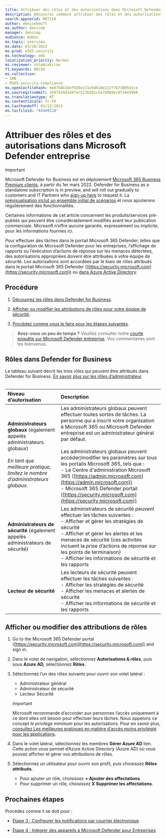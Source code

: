 ```yaml
---
title: Attribuer des rôles et des autorisations dans Microsoft Defender entreprise
description: Découvrez comment attribuer des rôles et des autorisations dans Microsoft Defender entreprise
search.appverid: MET150
author: denisebmsft
ms.author: deniseb
manager: dansimp
audience: Admin
ms.topic: overview
ms.date: 03/10/2022
ms.prod: m365-security
ms.technology: mdb
localization_priority: Normal
ms.reviewer: shlomiakirav
f1.keywords: NOCSH
ms.collection:
- SMB
- M365-security-compliance
ms.openlocfilehash: 4e87b8b2bbf926e231e5d610e212f7b73005d1ce
ms.sourcegitcommit: 2697938d2d4fec523b501c5e7b0b8ec8f34e59b0
ms.translationtype: MT
ms.contentlocale: fr-FR
ms.lasthandoff: 03/12/2022
ms.locfileid: "63449124"
---
```

# <a name="assign-roles-and-permissions-in-microsoft-defender-for-business"></a>Attribuer des rôles et des autorisations dans Microsoft Defender entreprise

> [!IMPORTANT]
> Microsoft Defender for Business est en déploiement [Microsoft 365 Business Premium clients,](../../business-premium/index.md) à partir du 1er mars 2022. Defender for Business as a standalone subscription is in preview, and will roll out gradually to customers and IT Partners who [sign-up here](https://aka.ms/mdb-preview) to request it. La [prévisualisation inclut un ensemble initial de scénarios](mdb-tutorials.md#try-these-preview-scenarios) et nous ajouterons régulièrement des fonctionnalités.
> 
> Certaines informations de cet article concernent les produits/services pré-publiés qui peuvent être considérablement modifiés avant leur publication commerciale. Microsoft n’offre aucune garantie, expressément ou implicite, pour les informations fournies ici. 

Pour effectuer des tâches dans le portail Microsoft 365 Defender, telles que la configuration de Microsoft Defender pour les entreprises, l’affichage de rapports ou l’exécution d’actions de réponse sur les menaces détectées, des autorisations appropriées doivent être attribuées à votre équipe de sécurité. Les autorisations sont accordées par le biais de rôles attribués dans le portail Microsoft 365 Defender ([https://security.microsoft.com](https://security.microsoft.com)) ou [dans Azure Active Directory](/azure/active-directory/roles/manage-roles-portal). 

## <a name="what-to-do"></a>Procédure

1. [Découvrez les rôles dans Defender for Business](#roles-in-defender-for-business).

2. [Afficher ou modifier les attributions de rôles pour votre équipe de sécurité](#view-or-edit-role-assignments).

3. [Procédez comme vous le faire pour les étapes suivantes](#next-steps).

>
> **Avez-vous un peu de temps ?**
> Veuillez consulter notre <a href="https://microsoft.qualtrics.com/jfe/form/SV_0JPjTPHGEWTQr4y" target="_blank">courte enquête sur Microsoft Defender entreprise</a>. Vos commentaires sont les bienvenus.
>


## <a name="roles-in-defender-for-business"></a>Rôles dans Defender for Business

Le tableau suivant décrit les trois rôles qui peuvent être attribués dans Defender for Business. [En savoir plus sur les rôles d’administrateur](../../admin/add-users/about-admin-roles.md). <br/><br/>

| Niveau d’autorisation | Description |
|:---|:---|
| **Administrateurs globaux** (également appelés administrateurs globaux) <br/><br/> *En tant que meilleure pratique, limitez le nombre d’administrateurs globaux.* | Les administrateurs globaux peuvent effectuer toutes sortes de tâches. La personne qui a inscrit votre organisation à Microsoft 365 ou Microsoft Defender entreprise est un administrateur général par défaut. <br/><br/> Les administrateurs globaux peuvent accéder/modifier les paramètres sur tous les portails Microsoft 365, tels que : <br/>- Le Centre d'administration Microsoft 365 ([https://admin.microsoft.com](https://admin.microsoft.com)) <br/>- Microsoft 365 Defender portail ([https://security.microsoft.com](https://security.microsoft.com)) |
| **Administrateurs de sécurité** (également appelés administrateurs de sécurité) | Les administrateurs de sécurité peuvent effectuer les tâches suivantes : <br/>- Afficher et gérer les stratégies de sécurité <br/>- Afficher et gérer les alertes et les menaces de sécurité (ces activités incluent la prise d’actions de réponse sur les points de terminaison) <br/>- Afficher les informations de sécurité et les rapports |
| **Lecteur de sécurité** | Les lecteurs de sécurité peuvent effectuer les tâches suivantes : <br/>- Afficher les stratégies de sécurité <br/>- Afficher les menaces et alertes de sécurité <br/>- Afficher les informations de sécurité et les rapports  |


## <a name="view-or-edit-role-assignments"></a>Afficher ou modifier des attributions de rôles

1. Go to the Microsoft 365 Defender portal ([https://security.microsoft.com](https://security.microsoft.com)) and sign in.

2. Dans le volet de navigation, sélectionnez **Autorisations & rôles**, puis sous **Azure AD,** sélectionnez **Rôles**.

3. Sélectionnez l’un des rôles suivants pour ouvrir son volet latéral :

   - Administrateur général
   - Administrateur de sécurité
   - Lecteur Sécurité

   > [!IMPORTANT]
   > Microsoft recommande d’accorder aux personnes l’accès uniquement à ce dont elles ont besoin pour effectuer leurs tâches. Nous appelons ce concept *le privilège minimum* pour les autorisations. Pour en savoir plus, [consultez Les meilleures pratiques en matière d’accès moins privilégié pour les applications](/azure/active-directory/develop/secure-least-privileged-access). 

4. Dans le volet latéral, sélectionnez les membres **Gérer Azure AD** lien. Cette action vous permet d’Azure Active Directory (Azure AD) où vous pouvez afficher et gérer vos attributions de rôles.

5. Sélectionnez un utilisateur pour ouvrir son profil, puis choisissez **Rôles attribués**.

   - Pour ajouter un rôle, choisissez **+ Ajouter des affectations**.
   - Pour supprimer un rôle, choisissez **X Supprimer les affectations**. 

## <a name="next-steps"></a>Prochaines étapes

Procédez comme il se doit pour :

- [Étape 3 : Configurer les notifications par courrier électronique](mdb-email-notifications.md)

- [Étape 4 : Intégrer des appareils à Microsoft Defender pour Entreprises](mdb-onboard-devices.md)